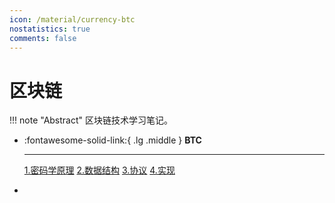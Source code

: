```yaml
---
icon: /material/currency-btc
nostatistics: true
comments: false
---
```


# 区块链

!!! note "Abstract"
    区块链技术学习笔记。

<div class="grid cards" markdown>

-   :fontawesome-solid-link:{ .lg .middle } __BTC__

    ---
    
    [1.密码学原理](区块链技术与运用/BTC/1.密码学原理.md)
    [2.数据结构](区块链技术与运用/BTC/2.数据结构.md)
    [3.协议](区块链技术与运用/BTC/3.协议.md)
    [4.实现](区块链技术与运用/BTC/4.实现.md)
    

-

</div>
